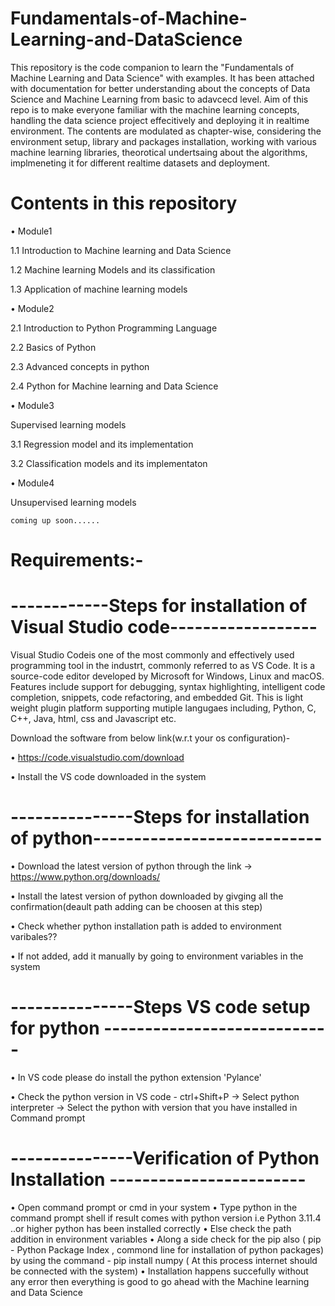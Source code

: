 # Fundamentals-of-Machine-Learning-and-DataScience

This repository is the code companion to learn the "Fundamentals of Machine Learning and Data Science" with examples. It has been attached with documentation for better understanding about the concepts of Data Science and Machine Learning from basic to adavcecd level. Aim of this repo is to make everyone familiar with the machine learning concepts,  handling the data science project effecitively and deploying it in realtime environment. The contents are modulated as chapter-wise, considering the environment setup, library and packages installation, working with various machine learning libraries, theorotical undertsaing about the algorithms, implmeneting it for different realtime datasets and deployment. 

# Contents in this repository

•	Module1

   1.1 Introduction to Machine learning and Data Science
   
   1.2 Machine learning Models and its classification
   
   1.3 Application of machine learning models
   
•	Module2

   2.1 Introduction to Python Programming Language
   
   2.2 Basics of Python
   
   2.3 Advanced concepts in python
   
   2.4 Python for Machine learning and Data Science
   
•	Module3

Supervised learning models 

   3.1 Regression model and its implementation
   
   3.2 Classification models and its implementaton
   
•	Module4

Unsupervised learning models

    coming up soon......

# Requirements:-   
# ------------Steps for installation of Visual Studio code------------------

Visual Studio Codeis one of the most commonly and effectively used programming tool in the industrt, commonly referred to as VS Code. It is a source-code editor developed by Microsoft for Windows, Linux and macOS. Features include support for debugging, syntax highlighting, intelligent code completion, snippets, code refactoring, and embedded Git. This is light weight plugin platform supporting mutiple langugaes including, Python, C, C++, Java, html, css and Javascript etc. 

Download the software from below link(w.r.t your os configuration)-

•	https://code.visualstudio.com/download

•	Install the VS code downloaded in the system
 
# ---------------Steps for installation of python----------------------------

•	Download the latest version of python through the link -> https://www.python.org/downloads/

•	Install the latest version of python downloaded by givging all the confirmation(deault path adding can be choosen at this step)

•	Check whether  python installation path is added to environment varibales?? 

•	If not added, add it manually by going to environment variables in the system

# ---------------Steps VS code setup for python ----------------------------

•	In VS code please do install the python extension 'Pylance' 

•	Check the python version in VS code - ctrl+Shift+P -> Select python interpreter -> Select the python with version that you have installed in Command prompt

 
# ---------------Verification of Python Installation ------------------------

•	Open command prompt or cmd in your system
•  Type python in the command prompt shell if result comes with python version i.e Python 3.11.4 ..or higher python has been installed correctly
•  Else check the path addition in environment variables
•  Along a side check for the pip also ( pip - Python Package Index , commond line for installation of python packages) by using the command - pip install numpy ( At this process internet should be connected with the system)
•  Installation happens succefully without any error then everything is good to go ahead with the Machine learning and Data Science










